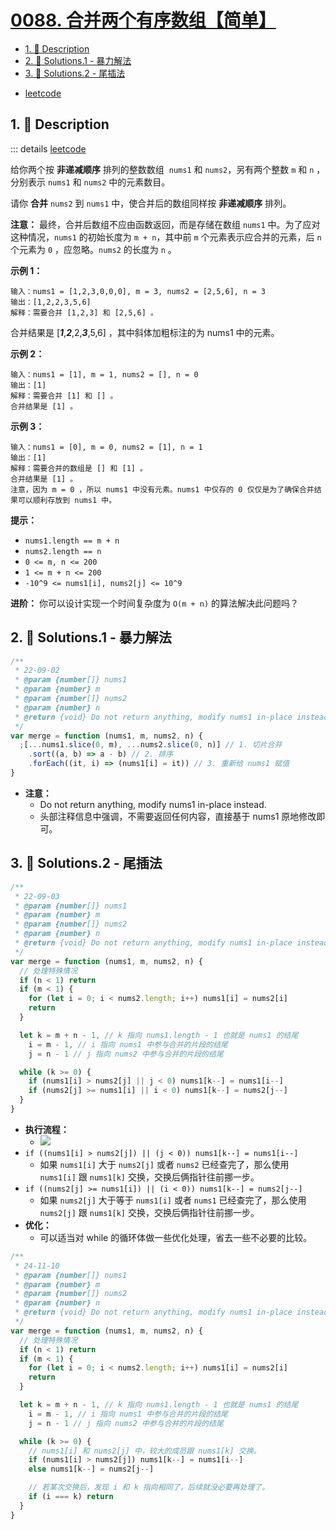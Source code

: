 # [0088. 合并两个有序数组【简单】](https://github.com/Tdahuyou/TNotes.leetcode/tree/main/notes/0088.%20%E5%90%88%E5%B9%B6%E4%B8%A4%E4%B8%AA%E6%9C%89%E5%BA%8F%E6%95%B0%E7%BB%84%E3%80%90%E7%AE%80%E5%8D%95%E3%80%91)

<!-- region:toc -->

- [1. 📝 Description](#1--description)
- [2. 🎯 Solutions.1 - 暴力解法](#2--solutions1---暴力解法)
- [3. 🎯 Solutions.2 - 尾插法](#3--solutions2---尾插法)

<!-- endregion:toc -->

- [leetcode](https://leetcode.cn/problems/merge-sorted-array)

## 1. 📝 Description

::: details [leetcode](https://leetcode.cn)

给你两个按 **非递减顺序** 排列的整数数组  `nums1` 和 `nums2`，另有两个整数 `m` 和 `n` ，分别表示 `nums1` 和 `nums2` 中的元素数目。

请你 **合并** `nums2` 到 `nums1` 中，使合并后的数组同样按 **非递减顺序** 排列。

**注意：** 最终，合并后数组不应由函数返回，而是存储在数组 `nums1` 中。为了应对这种情况，`nums1` 的初始长度为 `m + n`，其中前 `m` 个元素表示应合并的元素，后 `n` 个元素为 `0` ，应忽略。`nums2` 的长度为 `n` 。

**示例 1：**

```
输入：nums1 = [1,2,3,0,0,0], m = 3, nums2 = [2,5,6], n = 3
输出：[1,2,2,3,5,6]
解释：需要合并 [1,2,3] 和 [2,5,6] 。
```

合并结果是 [***1***,***2***,2,***3***,5,6] ，其中斜体加粗标注的为 nums1 中的元素。

**示例 2：**

```
输入：nums1 = [1], m = 1, nums2 = [], n = 0
输出：[1]
解释：需要合并 [1] 和 [] 。
合并结果是 [1] 。
```

**示例 3：**

```
输入：nums1 = [0], m = 0, nums2 = [1], n = 1
输出：[1]
解释：需要合并的数组是 [] 和 [1] 。
合并结果是 [1] 。
注意，因为 m = 0 ，所以 nums1 中没有元素。nums1 中仅存的 0 仅仅是为了确保合并结果可以顺利存放到 nums1 中。
```

**提示：**

- `nums1.length == m + n`
- `nums2.length == n`
- `0 <= m, n <= 200`
- `1 <= m + n <= 200`
- `-10^9 <= nums1[i], nums2[j] <= 10^9`

**进阶：** 你可以设计实现一个时间复杂度为 `O(m + n)` 的算法解决此问题吗？

## 2. 🎯 Solutions.1 - 暴力解法

```js
/**
 * 22-09-02
 * @param {number[]} nums1
 * @param {number} m
 * @param {number[]} nums2
 * @param {number} n
 * @return {void} Do not return anything, modify nums1 in-place instead.
 */
var merge = function (nums1, m, nums2, n) {
  ;[...nums1.slice(0, m), ...nums2.slice(0, n)] // 1. 切片合并
    .sort((a, b) => a - b) // 2. 排序
    .forEach((it, i) => (nums1[i] = it)) // 3. 重新给 nums1 赋值
}
```

- **注意：**
  - Do not return anything, modify nums1 in-place instead.
  - 头部注释信息中强调，不需要返回任何内容，直接基于 nums1 原地修改即可。

## 3. 🎯 Solutions.2 - 尾插法

```js
/**
 * 22-09-03
 * @param {number[]} nums1
 * @param {number} m
 * @param {number[]} nums2
 * @param {number} n
 * @return {void} Do not return anything, modify nums1 in-place instead.
 */
var merge = function (nums1, m, nums2, n) {
  // 处理特殊情况
  if (n < 1) return
  if (m < 1) {
    for (let i = 0; i < nums2.length; i++) nums1[i] = nums2[i]
    return
  }

  let k = m + n - 1, // k 指向 nums1.length - 1 也就是 nums1 的结尾
    i = m - 1, // i 指向 nums1 中参与合并的片段的结尾
    j = n - 1 // j 指向 nums2 中参与合并的片段的结尾

  while (k >= 0) {
    if (nums1[i] > nums2[j] || j < 0) nums1[k--] = nums1[i--]
    if (nums2[j] >= nums1[i] || i < 0) nums1[k--] = nums2[j--]
  }
}
```

- **执行流程：**
  - ![](https://cdn.jsdelivr.net/gh/Tdahuyou/imgs@main/2024-11-10-20-55-40.png)
- `if ((nums1[i] > nums2[j]) || (j < 0)) nums1[k--] = nums1[i--]`
  - 如果 `nums1[i]` 大于 `nums2[j]` 或者 `nums2` 已经查完了，那么使用 `nums1[i]` 跟 `nums1[k]` 交换，交换后俩指针往前挪一步。
- `if ((nums2[j] >= nums1[i]) || (i < 0)) nums1[k--] = nums2[j--]`
  - 如果 `nums2[j]` 大于等于 `nums1[i]` 或者 `nums1` 已经查完了，那么使用 `nums2[j]` 跟 `nums1[k]` 交换，交换后俩指针往前挪一步。
- **优化：**
  - 可以适当对 while 的循环体做一些优化处理，省去一些不必要的比较。

```js
/**
 * 24-11-10
 * @param {number[]} nums1
 * @param {number} m
 * @param {number[]} nums2
 * @param {number} n
 * @return {void} Do not return anything, modify nums1 in-place instead.
 */
var merge = function (nums1, m, nums2, n) {
  // 处理特殊情况
  if (n < 1) return
  if (m < 1) {
    for (let i = 0; i < nums2.length; i++) nums1[i] = nums2[i]
    return
  }

  let k = m + n - 1, // k 指向 nums1.length - 1 也就是 nums1 的结尾
    i = m - 1, // i 指向 nums1 中参与合并的片段的结尾
    j = n - 1 // j 指向 nums2 中参与合并的片段的结尾

  while (k >= 0) {
    // nums1[i] 和 nums2[j] 中，较大的成员跟 nums1[k] 交换。
    if (nums1[i] > nums2[j]) nums1[k--] = nums1[i--]
    else nums1[k--] = nums2[j--]

    // 若某次交换后，发现 i 和 k 指向相同了，后续就没必要再处理了。
    if (i === k) return
  }
}
```
